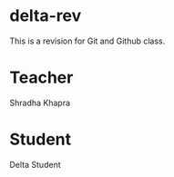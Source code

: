 # delta-rev
This is a revision for Git and Github class.

# Teacher
Shradha Khapra

# Student
Delta Student